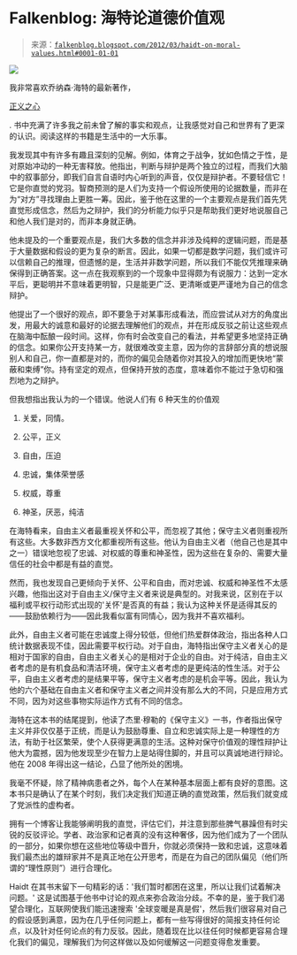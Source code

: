 <!--yml

分类：未分类

date: 2024-05-12 20:33:32

-->

# Falkenblog: 海特论道德价值观

> 来源：[`falkenblog.blogspot.com/2012/03/haidt-on-moral-values.html#0001-01-01`](http://falkenblog.blogspot.com/2012/03/haidt-on-moral-values.html#0001-01-01)

![](https://blogger.googleusercontent.com/img/b/R29vZ2xl/AVvXsEjOc6_F3f7tu7tH1OMwJWOz0UpC-1tiMxC_1l4sScrWJdGvVrKXwb4gmcwERHIWkFlnfQYpLkrMHxzw2X-h0dWc8mGZD2ogrbLsuIw2Cfyu2wKV0a1PusraULTusWusbQS_tC_XhQ/s1600/haidt.jpg)

我非常喜欢乔纳森·海特的最新著作，

[正义之心](http://righteousmind.com/)

. 书中充满了许多我之前未曾了解的事实和观点，让我感觉对自己和世界有了更深的认识。阅读这样的书籍是生活中的一大乐事。

我发现其中有许多有趣且深刻的见解。例如，体育之于战争，犹如色情之于性，是对原始冲动的一种无害释放。他指出，判断与辩护是两个独立的过程，而我们大脑中的叙事部分，即我们自言自语时内心听到的声音，仅仅是辩护者。不要轻信它！它是你直觉的党羽。智商预测的是人们为支持一个假设所使用的论据数量，而非在为“对方”寻找理由上更胜一筹。因此，鉴于他在这里的一个主要观点是我们首先凭直觉形成信念，然后为之辩护，我们的分析能力似乎只是帮助我们更好地说服自己和他人我们是对的，而非本身就正确。

他未提及的一个重要观点是，我们大多数的信念并非涉及纯粹的逻辑问题，而是基于大量数据和假设的更为复杂的断言。因此，如果一切都是数学问题，我们或许可以信赖自己的推理，但遗憾的是，生活并非数学问题，所以我们不能仅凭推理来确保得到正确答案。这一点在我观察到的一个现象中显得颇为有说服力：达到一定水平后，更聪明并不意味着更明智，只是能更广泛、更清晰或更严谨地为自己的信念辩护。

他提出了一个很好的观点，即不要急于对某事形成看法，而应尝试从对方的角度出发，用最大的诚意和最好的论据去理解他们的观点，并在形成反驳之前让这些观点在脑海中酝酿一段时间。这样，你有时会改变自己的看法，并希望更多地坚持正确的信念。如果你公开支持某一方，就很难改变主意，因为你的言辞部分真的想说服别人和自己，你一直都是对的，而你的偏见会随着你对其投入的增加而更快地“蒙蔽和束缚”你。持有坚定的观点，但保持开放的态度，意味着你不能过于急切和强烈地为之辩护。

但我想指出我认为的一个错误。他说人们有 6 种天生的价值观

1) 关爱，同情。

2) 公平，正义

3) 自由，压迫

4) 忠诚，集体荣誉感

5) 权威，尊重

6) 神圣，厌恶，纯洁

在海特看来，自由主义者最重视关怀和公平，而忽视了其他；保守主义者则重视所有这些。大多数非西方文化都重视所有这些。他认为自由主义者（他自己也是其中之一）错误地忽视了忠诚、对权威的尊重和神圣性，因为这些在复杂的、需要大量信任的社会中都是有益的直觉。

然而，我也发现自己更倾向于关怀、公平和自由，而对忠诚、权威和神圣性不太感兴趣，他指出这对于自由主义/保守主义者来说是典型的。对我来说，区别在于以福利或平权行动形式出现的'关怀'是否真的有益；我认为这种关怀是适得其反的——鼓励依赖行为——因此我看似富有同情心，因为我并不喜欢福利。

此外，自由主义者可能在忠诚度上得分较低，但他们热爱群体政治，指出各种人口统计数据表现不佳，因此需要平权行动。对于自由，海特指出保守主义者关心的是相对于国家的自由，自由主义者关心的是相对于企业的自由。对于纯洁，自由主义者考虑的是有机食品和清洁环境，保守主义者考虑的是更纯洁的性生活。对于公平，自由主义者考虑的是结果平等，保守主义者考虑的是机会平等。因此，我认为他的六个基础在自由主义者和保守主义者之间并没有那么大的不同，只是应用方式不同，因为对这些事物实际运作方式有不同的信念。

海特在这本书的结尾提到，他读了杰里·穆勒的《保守主义》一书，作者指出保守主义并非仅仅基于正统，而是认为鼓励尊重、自立和忠诚实际上是一种理性的方法，有助于社区繁荣，使个人获得更满意的生活。这种对保守价值观的理性辩护让他大为震撼，因为他发现至少在智力上是站得住脚的，并且可以真诚地进行辩论。他在 2008 年得出这一结论，凸显了他所处的困境。

我毫不怀疑，除了精神病患者之外，每个人在某种基本层面上都有良好的意图。这本书只是确认了在某个时刻，我们决定我们知道正确的直觉政策，然后我们就变成了党派性的虚构者。

拥有一个博客让我能够阐明我的直觉，评估它们，并注意到那些脾气暴躁但有时尖锐的反驳评论。学者、政治家和记者真的没有这种奢侈，因为他们成为了一个团队的一部分，如果你想在这些地位等级中晋升，你就必须保持一致和忠诚，这意味着我们最杰出的雄辩家并不是真正地在公开思考，而是在为自己的团队偏见（他们所谓的“理性原则”）进行合理化。

Haidt 在其书末留下一句精彩的话：'我们暂时都困在这里，所以让我们试着解决问题。' 这是试图基于他书中讨论的观点来弥合政治分歧。不幸的是，鉴于我们渴望合理化，互联网使我们能迅速搜索 '全球变暖是真是假'，然后我们很容易对自己的假设感到满意，因为在几乎任何问题上，都有一些写得很好的简报支持任何论点，以及针对任何论点的有力反驳。因此，随着现在比以往任何时候都更容易合理化我们的偏见，理解我们为何这样做以及如何缓解这一问题变得愈发重要。
